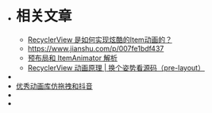 - # 相关文章
	- [RecyclerView 是如何实现炫酷的Item动画的？](https://mp.weixin.qq.com/s/FwagFxrnLrzPkYFEOqBXRw)
	- https://www.jianshu.com/p/007fe1bdf437
	- [预布局和 ItemAnimator 解析](https://juejin.cn/post/6908256535005102094)
	- [RecyclerView 动画原理 | 换个姿势看源码（pre-layout）](https://juejin.cn/post/6890288761783975950#comment)
-
- [优秀动画库仿拖拽和抖音](https://github.com/DingMouRen/LayoutManagerGroup)
-
-